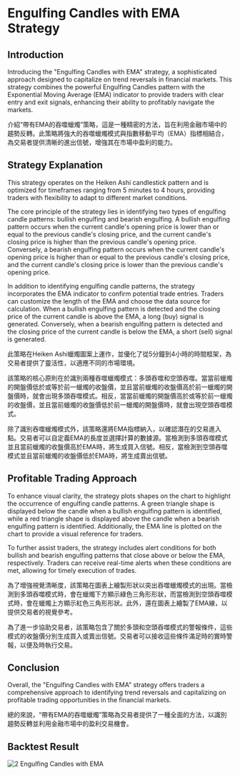 # Engulfing Candles with EMA Strategy

## Introduction

Introducing the "Engulfing Candles with EMA" strategy, a sophisticated approach designed to capitalize on trend reversals in financial markets. This strategy combines the powerful Engulfing Candles pattern with the Exponential Moving Average (EMA) indicator to provide traders with clear entry and exit signals, enhancing their ability to profitably navigate the markets.

介紹“帶有EMA的吞噬蠟燭”策略，這是一種精密的方法，旨在利用金融市場中的趨勢反轉。此策略將強大的吞噬蠟燭模式與指數移動平均（EMA）指標相結合，為交易者提供清晰的進出信號，增強其在市場中盈利的能力。

## Strategy Explanation

This strategy operates on the Heiken Ashi candlestick pattern and is optimized for timeframes ranging from 5 minutes to 4 hours, providing traders with flexibility to adapt to different market conditions.

The core principle of the strategy lies in identifying two types of engulfing candle patterns: bullish engulfing and bearish engulfing. A bullish engulfing pattern occurs when the current candle's opening price is lower than or equal to the previous candle's closing price, and the current candle's closing price is higher than the previous candle's opening price. Conversely, a bearish engulfing pattern occurs when the current candle's opening price is higher than or equal to the previous candle's closing price, and the current candle's closing price is lower than the previous candle's opening price.

In addition to identifying engulfing candle patterns, the strategy incorporates the EMA indicator to confirm potential trade entries. Traders can customize the length of the EMA and choose the data source for calculation. When a bullish engulfing pattern is detected and the closing price of the current candle is above the EMA, a long (buy) signal is generated. Conversely, when a bearish engulfing pattern is detected and the closing price of the current candle is below the EMA, a short (sell) signal is generated.

此策略在Heiken Ashi蠟燭圖案上運作，並優化了從5分鐘到4小時的時間框架，為交易者提供了靈活性，以適應不同的市場環境。

該策略的核心原則在於識別兩種吞噬蠟燭模式：多頭吞噬和空頭吞噬。當當前蠟燭的開盤價低於或等於前一蠟燭的收盤價，並且當前蠟燭的收盤價高於前一蠟燭的開盤價時，就會出現多頭吞噬模式。相反，當當前蠟燭的開盤價高於或等於前一蠟燭的收盤價，並且當前蠟燭的收盤價低於前一蠟燭的開盤價時，就會出現空頭吞噬模式。

除了識別吞噬蠟燭模式外，該策略還將EMA指標納入，以確認潛在的交易進入點。交易者可以自定義EMA的長度並選擇計算的數據源。當檢測到多頭吞噬模式並且當前蠟燭的收盤價高於EMA時，將生成買入信號。相反，當檢測到空頭吞噬模式並且當前蠟燭的收盤價低於EMA時，將生成賣出信號。

## Profitable Trading Approach

To enhance visual clarity, the strategy plots shapes on the chart to highlight the occurrence of engulfing candle patterns. A green triangle shape is displayed below the candle when a bullish engulfing pattern is identified, while a red triangle shape is displayed above the candle when a bearish engulfing pattern is identified. Additionally, the EMA line is plotted on the chart to provide a visual reference for traders.

To further assist traders, the strategy includes alert conditions for both bullish and bearish engulfing patterns that close above or below the EMA, respectively. Traders can receive real-time alerts when these conditions are met, allowing for timely execution of trades.

為了增強視覺清晰度，該策略在圖表上繪製形狀以突出吞噬蠟燭模式的出現。當檢測到多頭吞噬模式時，會在蠟燭下方顯示綠色三角形形狀，而當檢測到空頭吞噬模式時，會在蠟燭上方顯示紅色三角形形狀。此外，還在圖表上繪製了EMA線，以提供交易者的視覺參考。

為了進一步協助交易者，該策略包含了關於多頭和空頭吞噬模式的警報條件，這些模式的收盤價分別生成買入或賣出信號。交易者可以接收這些條件滿足時的實時警報，以便及時執行交易。

## Conclusion

Overall, the "Engulfing Candles with EMA" strategy offers traders a comprehensive approach to identifying trend reversals and capitalizing on profitable trading opportunities in the financial markets.

總的來說，“帶有EMA的吞噬蠟燭”策略為交易者提供了一種全面的方法，以識別趨勢反轉並利用金融市場中的盈利交易機會。

## Backtest Result
![2  Engulfing Candles with EMA](https://github.com/WhaleStrategy/Strategies/assets/174404765/f2aed61a-02b2-467d-895a-ae345637e6fe)

